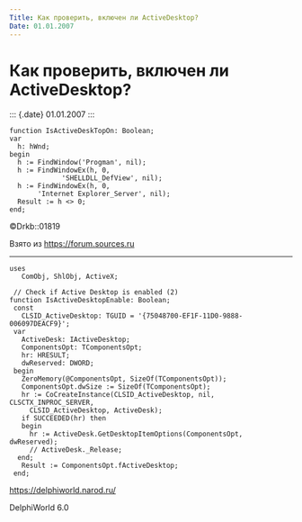 ```yaml
---
Title: Как проверить, включен ли ActiveDesktop?
Date: 01.01.2007
---
```



Как проверить, включен ли ActiveDesktop?
========================================

::: {.date}
01.01.2007
:::

    function IsActiveDeskTopOn: Boolean; 
    var 
      h: hWnd; 
    begin 
      h := FindWindow('Progman', nil); 
      h := FindWindowEx(h, 0, 
                 'SHELLDLL_DefView', nil); 
      h := FindWindowEx(h, 0, 
           'Internet Explorer_Server', nil); 
      Result := h <> 0; 
    end; 

©Drkb::01819

Взято из <https://forum.sources.ru>

------------------------------------------------------------------------

    uses
       ComObj, ShlObj, ActiveX;
     
     // Check if Active Desktop is enabled (2) 
    function IsActiveDesktopEnable: Boolean;
     const
       CLSID_ActiveDesktop: TGUID = '{75048700-EF1F-11D0-9888-006097DEACF9}';
     var
       ActiveDesk: IActiveDesktop;
       ComponentsOpt: TComponentsOpt;
       hr: HRESULT;
       dwReserved: DWORD;
     begin
       ZeroMemory(@ComponentsOpt, SizeOf(TComponentsOpt));
       ComponentsOpt.dwSize := SizeOf(TComponentsOpt);
       hr := CoCreateInstance(CLSID_ActiveDesktop, nil, CLSCTX_INPROC_SERVER,
         CLSID_ActiveDesktop, ActiveDesk);
       if SUCCEEDED(hr) then
       begin
         hr := ActiveDesk.GetDesktopItemOptions(ComponentsOpt, dwReserved);
         // ActiveDesk._Release; 
      end;
       Result := ComponentsOpt.fActiveDesktop;
     end;

<https://delphiworld.narod.ru/>

DelphiWorld 6.0
